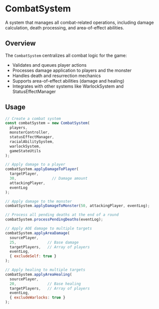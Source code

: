 # CombatSystem

A system that manages all combat-related operations, including damage calculation, death processing, and area-of-effect abilities.

## Overview

The `CombatSystem` centralizes all combat logic for the game:
- Validates and queues player actions
- Processes damage application to players and the monster
- Handles death and resurrection mechanics
- Supports area-of-effect abilities (damage and healing)
- Integrates with other systems like WarlockSystem and StatusEffectManager

## Usage

```javascript
// Create a combat system
const combatSystem = new CombatSystem(
  players,
  monsterController,
  statusEffectManager,
  racialAbilitySystem,
  warlockSystem,
  gameStateUtils
);

// Apply damage to a player
combatSystem.applyDamageToPlayer(
  targetPlayer,
  30,                // Damage amount
  attackingPlayer,
  eventLog
);

// Apply damage to the monster
combatSystem.applyDamageToMonster(50, attackingPlayer, eventLog);

// Process all pending deaths at the end of a round
combatSystem.processPendingDeaths(eventLog);

// Apply AOE damage to multiple targets
combatSystem.applyAreaDamage(
  sourcePlayer,
  25,              // Base damage
  targetPlayers,   // Array of players
  eventLog,
  { excludeSelf: true }
);

// Apply healing to multiple targets
combatSystem.applyAreaHealing(
  sourcePlayer,
  20,              // Base healing
  targetPlayers,   // Array of players
  eventLog,
  { excludeWarlocks: true }
);